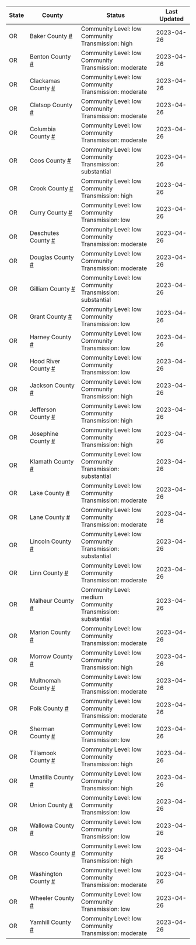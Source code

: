 State | County | Status | Last Updated
--- | --- | --- | --- 
OR | Baker County <a href="#baker_county">#</a> | <a name="baker_county"></a>Community Level: low<br/>Community Transmission: high | 2023-04-26
OR | Benton County <a href="#benton_county">#</a> | <a name="benton_county"></a>Community Level: low<br/>Community Transmission: moderate | 2023-04-26
OR | Clackamas County <a href="#clackamas_county">#</a> | <a name="clackamas_county"></a>Community Level: low<br/>Community Transmission: moderate | 2023-04-26
OR | Clatsop County <a href="#clatsop_county">#</a> | <a name="clatsop_county"></a>Community Level: low<br/>Community Transmission: moderate | 2023-04-26
OR | Columbia County <a href="#columbia_county">#</a> | <a name="columbia_county"></a>Community Level: low<br/>Community Transmission: moderate | 2023-04-26
OR | Coos County <a href="#coos_county">#</a> | <a name="coos_county"></a>Community Level: low<br/>Community Transmission: substantial | 2023-04-26
OR | Crook County <a href="#crook_county">#</a> | <a name="crook_county"></a>Community Level: low<br/>Community Transmission: high | 2023-04-26
OR | Curry County <a href="#curry_county">#</a> | <a name="curry_county"></a>Community Level: low<br/>Community Transmission: low | 2023-04-26
OR | Deschutes County <a href="#deschutes_county">#</a> | <a name="deschutes_county"></a>Community Level: low<br/>Community Transmission: moderate | 2023-04-26
OR | Douglas County <a href="#douglas_county">#</a> | <a name="douglas_county"></a>Community Level: low<br/>Community Transmission: moderate | 2023-04-26
OR | Gilliam County <a href="#gilliam_county">#</a> | <a name="gilliam_county"></a>Community Level: low<br/>Community Transmission: substantial | 2023-04-26
OR | Grant County <a href="#grant_county">#</a> | <a name="grant_county"></a>Community Level: low<br/>Community Transmission: low | 2023-04-26
OR | Harney County <a href="#harney_county">#</a> | <a name="harney_county"></a>Community Level: low<br/>Community Transmission: low | 2023-04-26
OR | Hood River County <a href="#hood_river_county">#</a> | <a name="hood_river_county"></a>Community Level: low<br/>Community Transmission: low | 2023-04-26
OR | Jackson County <a href="#jackson_county">#</a> | <a name="jackson_county"></a>Community Level: low<br/>Community Transmission: high | 2023-04-26
OR | Jefferson County <a href="#jefferson_county">#</a> | <a name="jefferson_county"></a>Community Level: low<br/>Community Transmission: high | 2023-04-26
OR | Josephine County <a href="#josephine_county">#</a> | <a name="josephine_county"></a>Community Level: low<br/>Community Transmission: high | 2023-04-26
OR | Klamath County <a href="#klamath_county">#</a> | <a name="klamath_county"></a>Community Level: low<br/>Community Transmission: substantial | 2023-04-26
OR | Lake County <a href="#lake_county">#</a> | <a name="lake_county"></a>Community Level: low<br/>Community Transmission: moderate | 2023-04-26
OR | Lane County <a href="#lane_county">#</a> | <a name="lane_county"></a>Community Level: low<br/>Community Transmission: moderate | 2023-04-26
OR | Lincoln County <a href="#lincoln_county">#</a> | <a name="lincoln_county"></a>Community Level: low<br/>Community Transmission: substantial | 2023-04-26
OR | Linn County <a href="#linn_county">#</a> | <a name="linn_county"></a>Community Level: low<br/>Community Transmission: moderate | 2023-04-26
OR | Malheur County <a href="#malheur_county">#</a> | <a name="malheur_county"></a>Community Level: medium<br/>Community Transmission: substantial | 2023-04-26
OR | Marion County <a href="#marion_county">#</a> | <a name="marion_county"></a>Community Level: low<br/>Community Transmission: moderate | 2023-04-26
OR | Morrow County <a href="#morrow_county">#</a> | <a name="morrow_county"></a>Community Level: low<br/>Community Transmission: high | 2023-04-26
OR | Multnomah County <a href="#multnomah_county">#</a> | <a name="multnomah_county"></a>Community Level: low<br/>Community Transmission: moderate | 2023-04-26
OR | Polk County <a href="#polk_county">#</a> | <a name="polk_county"></a>Community Level: low<br/>Community Transmission: moderate | 2023-04-26
OR | Sherman County <a href="#sherman_county">#</a> | <a name="sherman_county"></a>Community Level: low<br/>Community Transmission: low | 2023-04-26
OR | Tillamook County <a href="#tillamook_county">#</a> | <a name="tillamook_county"></a>Community Level: low<br/>Community Transmission: high | 2023-04-26
OR | Umatilla County <a href="#umatilla_county">#</a> | <a name="umatilla_county"></a>Community Level: low<br/>Community Transmission: high | 2023-04-26
OR | Union County <a href="#union_county">#</a> | <a name="union_county"></a>Community Level: low<br/>Community Transmission: low | 2023-04-26
OR | Wallowa County <a href="#wallowa_county">#</a> | <a name="wallowa_county"></a>Community Level: low<br/>Community Transmission: low | 2023-04-26
OR | Wasco County <a href="#wasco_county">#</a> | <a name="wasco_county"></a>Community Level: low<br/>Community Transmission: high | 2023-04-26
OR | Washington County <a href="#washington_county">#</a> | <a name="washington_county"></a>Community Level: low<br/>Community Transmission: moderate | 2023-04-26
OR | Wheeler County <a href="#wheeler_county">#</a> | <a name="wheeler_county"></a>Community Level: low<br/>Community Transmission: low | 2023-04-26
OR | Yamhill County <a href="#yamhill_county">#</a> | <a name="yamhill_county"></a>Community Level: low<br/>Community Transmission: moderate | 2023-04-26
